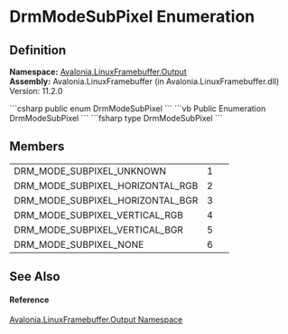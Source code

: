 # DrmModeSubPixel Enumeration




## Definition
**Namespace:** <a href="N_Avalonia_LinuxFramebuffer_Output">Avalonia.LinuxFramebuffer.Output</a>  
**Assembly:** Avalonia.LinuxFramebuffer (in Avalonia.LinuxFramebuffer.dll) Version: 11.2.0

<Tabs groupId="api-code-preview">
<TabItem value="csharp" label="C#">
```csharp
public enum DrmModeSubPixel
```
</TabItem>
<TabItem value="vb" label="VB">
```vb
Public Enumeration DrmModeSubPixel
```
</TabItem>
<TabItem value="fsharp" label="F#">
```fsharp
type DrmModeSubPixel
```
</TabItem>
</Tabs>



## Members
<table>
<tr>
<td>DRM_MODE_SUBPIXEL_UNKNOWN</td>
<td>1</td>
<td> </td>
</tr>
<tr>
<td>DRM_MODE_SUBPIXEL_HORIZONTAL_RGB</td>
<td>2</td>
<td> </td>
</tr>
<tr>
<td>DRM_MODE_SUBPIXEL_HORIZONTAL_BGR</td>
<td>3</td>
<td> </td>
</tr>
<tr>
<td>DRM_MODE_SUBPIXEL_VERTICAL_RGB</td>
<td>4</td>
<td> </td>
</tr>
<tr>
<td>DRM_MODE_SUBPIXEL_VERTICAL_BGR</td>
<td>5</td>
<td> </td>
</tr>
<tr>
<td>DRM_MODE_SUBPIXEL_NONE</td>
<td>6</td>
<td> </td>
</tr>
</table>

## See Also


#### Reference
<a href="N_Avalonia_LinuxFramebuffer_Output">Avalonia.LinuxFramebuffer.Output Namespace</a>  

